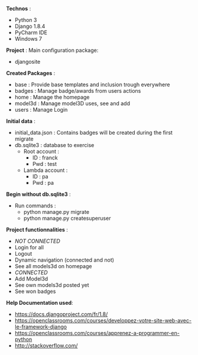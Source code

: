 **Technos** :
- Python 3
- Django 1.8.4
- PyCharm IDE
- Windows 7

**Project** :
Main configuration package:
- djangosite

**Created Packages** :
- base : Provide base templates and inclusion trough everywhere
- badges : Manage badge/awards from users actions
- home : Manage the homepage
- model3d : Manage model3D uses, see and add
- users : Manage Login

**Initial data** :
- initial_data.json : Contains badges will be created during the first migrate
- db.sqlite3 : database to exercise
  - Root account :
      - ID : franck
      - Pwd : test
  - Lambda account :
      - ID : pa
      - Pwd : pa

**Begin without db.sqlite3** :
- Run commands :
    - python manage.py migrate
    - python manage.py createsuperuser

**Project functionnalities** :

- *NOT CONNECTED*
- Login for all
- Logout
- Dynamic navigation (connected and not)
- See all models3d on homepage
- *CONNECTED*
- Add Model3d
- See own models3d posted yet
- See won badges

**Help Documentation used**:
- https://docs.djangoproject.com/fr/1.8/
- https://openclassrooms.com/courses/developpez-votre-site-web-avec-le-framework-django
- https://openclassrooms.com/courses/apprenez-a-programmer-en-python
- http://stackoverflow.com/


